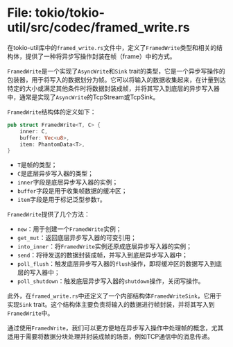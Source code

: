 # File: tokio/tokio-util/src/codec/framed_write.rs

在tokio-util库中的`framed_write.rs`文件中，定义了`FramedWrite`类型和相关的结构体，提供了一种将异步写操作封装在帧（frame）中的方式。

`FramedWrite`是一个实现了`AsyncWrite`和`Sink` trait的类型，它是一个异步写操作的包装器，用于将写入的数据划分为帧。它可以将输入的数据收集起来，在计量到达特定的大小或满足其他条件时将数据封装成帧，并将其写入到底层的异步写入器中，通常是实现了`AsyncWrite`的TcpStream或TcpSink。

`FramedWrite`结构体的定义如下：
```rust
pub struct FramedWrite<T, C> {
    inner: C,
    buffer: Vec<u8>,
    item: PhantomData<T>,
}
```
- `T`是帧的类型；
- `C`是底层异步写入器的类型；
- `inner`字段是底层异步写入器的实例；
- `buffer`字段是用于收集帧数据的缓冲区；
- `item`字段是用于标记泛型参数`T`。

`FramedWrite`提供了几个方法：
- `new`：用于创建一个`FramedWrite`实例；
- `get_mut`：返回底层异步写入器的可变引用；
- `into_inner`：将`FramedWrite`实例还原成底层异步写入器的实例；
- `send`：将待发送的数据封装成帧，并写入到底层异步写入器中；
- `poll_flush`：触发底层异步写入器的`flush`操作，即将缓冲区的数据写入到底层的写入器中；
- `poll_shutdown`：触发底层异步写入器的`shutdown`操作，关闭写操作。

此外，在`framed_write.rs`中还定义了一个内部结构体`FramedWriteSink`，它用于实现`Sink` trait。这个结构体主要负责将输入的数据进行帧封装，并将其写入到`FramedWrite`中。

通过使用`FramedWrite`，我们可以更方便地在异步写入操作中处理帧的概念，尤其适用于需要将数据分块处理并封装成帧的场景，例如TCP通信中的消息传递。

